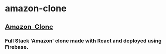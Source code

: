 # amazon-clone
## [Amazon-Clone](https://clone-fa779.web.app)

### Full Stack 'Amazon' clone made with React and deployed using Firebase.

